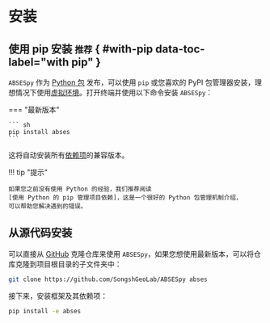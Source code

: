 # 安装

## 使用 pip 安装 <small>推荐</small> { #with-pip data-toc-label="with pip" }

`ABSESpy` 作为 [Python 包] 发布，可以使用 `pip` 或您喜欢的 PyPI 包管理器安装，理想情况下使用[虚拟环境]。打开终端并使用以下命令安装 `ABSESpy`：

=== "最新版本"

    ``` sh
    pip install abses
    ```

这将自动安装所有[依赖项]的兼容版本。

!!! tip "提示"

    如果您之前没有使用 Python 的经验，我们推荐阅读
    [使用 Python 的 pip 管理项目依赖]，这是一个很好的 Python 包管理机制介绍，
    可以帮助您解决遇到的错误。

## 从源代码安装

可以直接从 [GitHub] 克隆仓库来使用 `ABSESpy`，如果您想使用最新版本，可以将仓库克隆到项目根目录的子文件夹中：

```sh
git clone https://github.com/SongshGeoLab/ABSESpy abses
```

接下来，安装框架及其依赖项：

```sh
pip install -e abses
```

<!-- Links -->
  [Python 包]: https://pypi.org/project/abses/
  [虚拟环境]: https://realpython.com/what-is-pip/#using-pip-in-a-python-virtual-environment
  [使用 Python 的 pip 管理项目依赖]: https://realpython.com/what-is-pip/
  [依赖项]: ../home/dependencies.md
  [GitHub]: https://github.com/SongshGeoLab/ABSESpy

